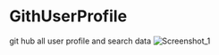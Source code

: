 # GithUserProfile
git hub all user profile and search data
![Screenshot_1](https://github.com/nisha1249/GitUserProfile/assets/96877643/203550cf-143f-4ce3-b1e8-0b884af44dec)
